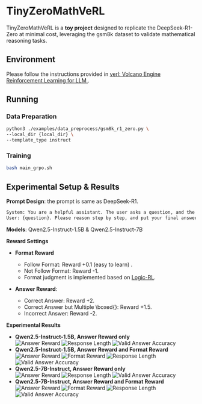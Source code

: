 # TinyZeroMathVeRL

TinyZeroMathVeRL is a **toy project** designed to replicate the DeepSeek-R1-Zero at minimal cost, leveraging the gsm8k dataset to validate mathematical reasoning tasks.

## Environment

Please follow the instructions provided in [verl: Volcano Engine Reinforcement Learning for LLM
](https://github.com/volcengine/verl).

## Running

### Data Preparation
```bash
python3 ./examples/data_preprocess/gsm8k_r1_zero.py \ 
--local_dir {local_dir} \
--template_type instruct 
```
### Training
```bash
bash main_grpo.sh
```

## Experimental Setup & Results

**Prompt Design**: the prompt is same as DeepSeek-R1.
```bash
System: You are a helpful assistant. The user asks a question, and the Assistant solves it. The assistant first thinks about the reasoning process in the mind and then provides the user with the answer. The reasoning process and answer are enclosed within <think> </think> and <answer> </answer> tags, respectively, i.e., <think> reasoning process here </think> <answer> answer here </answer>. 
User: {question}. Please reason step by step, and put your final answer within \boxed{}.
```

**Models**: Qwen2.5-Instruct-1.5B & Qwen2.5-Instruct-7B   

**Reward Settings**  
   - **Format Reward** 
     * Follow Format: Reward +0.1 (easy to learn) .
     * Not Follow Format: Reward -1.
     * Format judgment is implemented based on [Logic-RL](https://github.com/Unakar/Logic-RL). 
     
   - **Answer Reward**:  
     * Correct Answer: Reward +2.  
     * Correct Answer but Multiple \boxed{}: Reward +1.5.  
     * Incorrect Answer: Reward -2.  
    
**Experimental Results**  
   - **Qwen2.5-Instruct-1.5B, Answer Reward only**    
   ![Answer Reward](https://github.com/Leputa/TinyZeroMathVeRL/blob/main/pics/qwen_instruct_1.5B_answer/answer_rewards.jpg) ![Response Length](https://github.com/Leputa/TinyZeroMathVeRL/blob/main/pics/qwen_instruct_1.5B_answer/response_length.jpg) ![Valid Answer Accuracy](https://github.com/Leputa/TinyZeroMathVeRL/blob/main/pics/qwen_instruct_1.5B_answer/valid_answer_accuracy.jpg)
   - **Qwen2.5-Instruct-1.5B, Answer Reward and Format Reward**  
   ![Answer Reward](https://github.com/Leputa/TinyZeroMathVeRL/blob/main/pics/qwen_instruct_1.5B_answer_format/answer_rewards.jpg) ![Format Reward](https://github.com/Leputa/TinyZeroMathVeRL/blob/main/pics/qwen_instruct_1.5B_answer_format/format_rewards.jpg) ![Response Length](https://github.com/Leputa/TinyZeroMathVeRL/blob/main/pics/qwen_instruct_1.5B_answer_format/response_length.jpg) ![Valid Answer Accuracy](https://github.com/Leputa/TinyZeroMathVeRL/blob/main/pics/qwen_instruct_1.5B_answer_format/valid_answer_accuracy.jpg)
   - **Qwen2.5-7B-Instruct, Answer Reward only**   
   ![Answer Reward](https://github.com/Leputa/TinyZeroMathVeRL/blob/main/pics/qwen_instruct_7B_answer/answer_rewards.jpg) ![Response Length](https://github.com/Leputa/TinyZeroMathVeRL/blob/main/pics/qwen_instruct_7B_answer/response_length.jpg) ![Valid Answer Accuracy](https://github.com/Leputa/TinyZeroMathVeRL/blob/main/pics/qwen_instruct_7B_answer/valid_answer_accuracy.jpg)
   - **Qwen2.5-7B-Instruct, Answer Reward and Format Reward**  
   ![Answer Reward](https://github.com/Leputa/TinyZeroMathVeRL/blob/main/pics/qwen_instruct_7B_answer_format/answer_rewards.jpg) ![Format Reward](https://github.com/Leputa/TinyZeroMathVeRL/blob/main/pics/qwen_instruct_7B_answer_format/format_rewards.jpg) ![Response Length](https://github.com/Leputa/TinyZeroMathVeRL/blob/main/pics/qwen_instruct_7B_answer_format/response_length.jpg) ![Valid Answer Accuracy](https://github.com/Leputa/TinyZeroMathVeRL/blob/main/pics/qwen_instruct_7B_answer_format/valid_answer_accuracy.jpg)

     